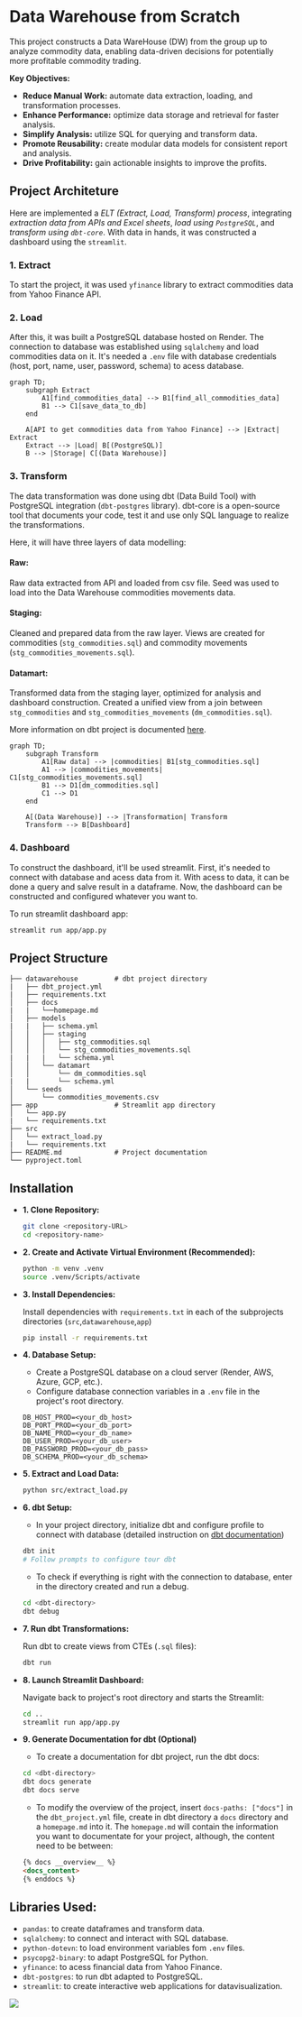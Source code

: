 # Data Warehouse from Scratch

This project constructs a Data WareHouse (DW) from the group up to analyze commodity data, enabling data-driven decisions for potentially more profitable commodity trading.

**Key Objectives:**

- **Reduce Manual Work:** automate data extraction, loading, and transformation processes.
- **Enhance Performance:** optimize data storage and retrieval for faster analysis.
- **Simplify Analysis:** utilize SQL for querying and transform data.
- **Promote Reusability:** create modular data models for consistent report and analysis.
- **Drive Profitability:** gain actionable insights to improve the profits.

## Project Architeture

Here are implemented a *ELT (Extract, Load, Transform) process*, integrating *extraction data from APIs and Excel sheets*, *load using `PostgreSQL`*, and *transform using `dbt-core`*. With data in hands, it was constructed a dashboard using the `streamlit`.

### 1. Extract

To start the project, it was used `yfinance` library to extract commodities data from Yahoo Finance API.

### 2. Load

After this, it was built a PostgreSQL database hosted on Render. The connection to database was established using `sqlalchemy` and load commodities data on it. It's needed a `.env` file with database credentials (host, port, name, user, password, schema) to acess database.

```mermaid
graph TD;
    subgraph Extract
        A1[find_commodities_data] --> B1[find_all_commodities_data]
        B1 --> C1[save_data_to_db]
    end

    A[API to get commodities data from Yahoo Finance] --> |Extract| Extract
    Extract --> |Load| B[(PostgreSQL)]
    B --> |Storage| C[(Data Warehouse)]
```

### 3. Transform

The data transformation was done using dbt (Data Build Tool) with PostgreSQL integration (`dbt-postgres` library).
dbt-core is a open-source tool that documents your code, test it and use only SQL language to realize the transformations.

Here, it will have three layers of data modelling:

#### Raw:

Raw data extracted from API and loaded from csv file. Seed was used to load into the Data Warehouse commodities movements data.

#### Staging:

Cleaned and prepared data from the raw layer. Views are created for commodities (`stg_commodities.sql`) and commodity movements (`stg_commodities_movements.sql`).

#### Datamart:

Transformed data from the staging layer, optimized for analysis and dashboard construction. Created a unified view from a join between `stg_commodities` and `stg_commodities_movements` (`dm_commodities.sql`).

More information on dbt project is documented [here](/datawarehouse/docs/homepage.md).

```mermaid
graph TD;
    subgraph Transform
        A1[Raw data] --> |commodities| B1[stg_commodities.sql]
        A1 --> |commodities_movements| C1[stg_commodities_movements.sql]
        B1 --> D1[dm_commodities.sql]
        C1 --> D1
    end

    A[(Data Warehouse)] --> |Transformation| Transform
    Transform --> B[Dashboard]
```

### 4. Dashboard

To construct the dashboard, it'll be used streamlit. First, it's needed to connect with database and acess data from it. With acess to data, it can be done a query and salve result in a dataframe. Now, the dashboard can be constructed and configured whatever you want to.

To run streamlit dashboard app:
```bash
streamlit run app/app.py
```

## Project Structure

```plaintext
├── datawarehouse         # dbt project directory
|   ├── dbt_project.yml
|   ├── requirements.txt
│   ├── docs
|   |   └──homepage.md
│   ├── models
|   |   ├── schema.yml
│   │   ├── staging
│   │   │   ├── stg_commodities.sql
│   │   │   └── stg_commodities_movements.sql
|   |   |   └── schema.yml
│   │   └── datamart
│   │       └── dm_commodities.sql
|   |       └── schema.yml
│   └── seeds
│       └── commodities_movements.csv
├── app                   # Streamlit app directory
│   └── app.py
|   └── requirements.txt
├── src
│   └── extract_load.py
|   └── requirements.txt
├── README.md             # Project documentation
└── pyproject.toml
```

## Installation

- **1. Clone Repository:**

    ```bash
    git clone <repository-URL>
    cd <repository-name>
    ```

- **2. Create and Activate Virtual Environment (Recommended):**

    ```bash
    python -m venv .venv
    source .venv/Scripts/activate
    ```

- **3. Install Dependencies:**

    Install dependencies with `requirements.txt` in each of the subprojects directories (`src`,`datawarehouse`,`app`)
    ```bash
    pip install -r requirements.txt
    ```

- **4. Database Setup:**

    - Create a PostgreSQL database on a cloud server (Render, AWS, Azure, GCP, etc.).
    - Configure database connection variables in a `.env` file in the project's root directory.

    ```env
    DB_HOST_PROD=<your_db_host>
    DB_PORT_PROD=<your_db_port>
    DB_NAME_PROD=<your_db_name>
    DB_USER_PROD=<your_db_user>
    DB_PASSWORD_PROD=<your_db_pass>
    DB_SCHEMA_PROD=<your_db_schema>
    ```

- **5. Extract and Load Data:**

    ```bash
    python src/extract_load.py
    ```

- **6. dbt Setup:**

    - In your project directory, initialize dbt and configure profile to connect with database (detailed instruction on [dbt documentation](https://docs.getdbt.com/docs/get-started-dbt))

    ```bash
    dbt init
    # Follow prompts to configure tour dbt
    ```

    - To check if everything is right with the connection to database, enter in the directory created and run a debug.

    ```bash
    cd <dbt-directory>
    dbt debug
    ```

- **7. Run dbt Transformations:**

    Run dbt to create views from CTEs (`.sql` files):
    ```bash
    dbt run
    ```

- **8. Launch Streamlit Dashboard:**

    Navigate back to project's root directory and starts the Streamlit:
    ```bash
    cd ..
    streamlit run app/app.py
    ```

- **9. Generate Documentation for dbt (Optional)**

    - To create a documentation for dbt project, run the dbt docs:
    ```bash
    cd <dbt-directory>
    dbt docs generate
    dbt docs serve
    ```

    - To modify the overview of the project, insert `docs-paths: ["docs"]` in the `dbt_project.yml` file, create  in dbt directory a `docs` directory and a `homepage.md` into it. The `homepage.md` will contain the information you want to documentate for your project, although, the content need to be between:
    ```md
    {% docs __overview__ %}
    <docs_content>
    {% enddocs %}
    ```

## Libraries Used:
- `pandas`: to create dataframes and transform data.
- `sqlalchemy`: to connect and interact with SQL database.
- `python-dotevn`: to load environment variables fom `.env` files.
- `psycopg2-binary`: to adapt PostgreSQL for Python.
- `yfinance`: to acess financial data from Yahoo Finance.
- `dbt-postgres`: to run dbt adapted to PostgreSQL.
- `streamlit`: to create interactive web applications for datavisualization.

![](workflow)
